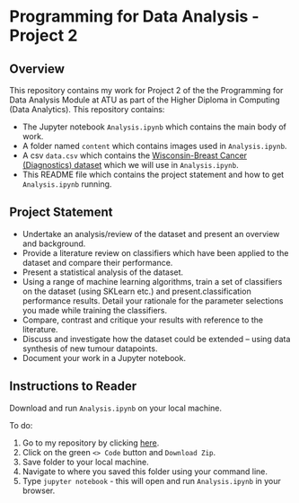 # Programming for Data Analysis - Project 2 #

## Overview ##
This repository contains my work for Project 2 of the the Programming for Data Analysis Module at ATU as part of the Higher Diploma in Computing (Data Analytics). This repository contains: 

- The Jupyter notebook `Analysis.ipynb` which contains the main body of work. 
- A folder named `content` which contains images used in `Analysis.ipynb`. 
- A csv `data.csv` which contains the <a href="https://archive.ics.uci.edu/ml/datasets/Breast+Cancer+Wisconsin+%28Diagnostic%29" target="_blank">Wisconsin-Breast Cancer (Diagnostics) dataset</a> which we will use in `Analysis.ipynb`. 
- This README file which contains the project statement and how to get `Analysis.ipynb` running.

## Project Statement ##  

- Undertake an analysis/review of the dataset and present an overview and background. 
- Provide a literature review on classifiers which have been applied to the dataset and compare their performance.
- Present a statistical analysis of the dataset. 
- Using a range of machine learning algorithms, train a set of classifiers on the dataset (using SKLearn etc.) and present.classification performance results. Detail your rationale for the parameter selections you made while training the classifiers.
- Compare, contrast and critique your results with reference to the literature. 
- Discuss and investigate how the dataset could be extended – using data synthesis of new tumour datapoints. 
- Document your work in a Jupyter notebook.

## Instructions to Reader ## 

Download and run `Analysis.ipynb` on your local machine. 

To do:
1. Go to my repository by clicking [here](https://github.com/ShaneOG2/ProgrammingForDAp2).
2. Click on the green `<> Code` button and `Download Zip`.
3. Save folder to your local machine. 
4. Navigate to where you saved this folder using your command line. 
5. Type `jupyter notebook` - this will open and run `Analysis.ipynb` in your browser.
